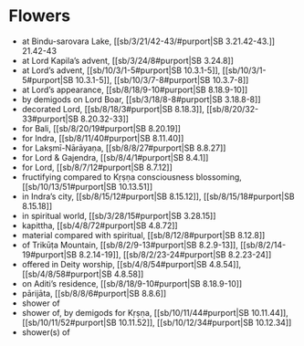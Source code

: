 # Flowers

* at Bindu-sarovara Lake, [[sb/3/21/42-43/#purport|SB 3.21.42-43.]] 21.42-43
* at Lord Kapila’s advent, [[sb/3/24/8#purport|SB 3.24.8]]
* at Lord’s advent, [[sb/10/3/1-5#purport|SB 10.3.1-5]], [[sb/10/3/1-5#purport|SB 10.3.1-5]], [[sb/10/3/7-8#purport|SB 10.3.7-8]]
* at Lord’s appearance, [[sb/8/18/9-10#purport|SB 8.18.9-10]]
* by demigods on Lord Boar, [[sb/3/18/8-8#purport|SB 3.18.8-8]]
* decorated Lord, [[sb/8/18/3#purport|SB 8.18.3]], [[sb/8/20/32-33#purport|SB 8.20.32-33]]
* for Bali, [[sb/8/20/19#purport|SB 8.20.19]]
* for Indra, [[sb/8/11/40#purport|SB 8.11.40]]
* for Lakṣmī-Nārāyaṇa, [[sb/8/8/27#purport|SB 8.8.27]]
* for Lord & Gajendra, [[sb/8/4/1#purport|SB 8.4.1]]
* for Lord, [[sb/8/7/12#purport|SB 8.7.12]]
* fructifying compared to Kṛṣṇa consciousness blossoming, [[sb/10/13/51#purport|SB 10.13.51]]
* in Indra’s city, [[sb/8/15/12#purport|SB 8.15.12]], [[sb/8/15/18#purport|SB 8.15.18]]
* in spiritual world, [[sb/3/28/15#purport|SB 3.28.15]]
* kapittha, [[sb/4/8/72#purport|SB 4.8.72]]
* material compared with spiritual, [[sb/8/12/8#purport|SB 8.12.8]]
* of Trikūṭa Mountain, [[sb/8/2/9-13#purport|SB 8.2.9-13]], [[sb/8/2/14-19#purport|SB 8.2.14-19]], [[sb/8/2/23-24#purport|SB 8.2.23-24]]
* offered in Deity worship, [[sb/4/8/54#purport|SB 4.8.54]], [[sb/4/8/58#purport|SB 4.8.58]]
* on Aditi’s residence, [[sb/8/18/9-10#purport|SB 8.18.9-10]]
* pārijāta, [[sb/8/8/6#purport|SB 8.8.6]]
* shower of
* shower of, by demigods for Kṛṣṇa, [[sb/10/11/44#purport|SB 10.11.44]], [[sb/10/11/52#purport|SB 10.11.52]], [[sb/10/12/34#purport|SB 10.12.34]]
* shower(s) of
